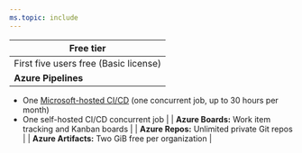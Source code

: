 ```yaml
---
ms.topic: include
---
```


|Free tier |
|---------|
|First five users free (Basic license)   |
|**Azure Pipelines**</br>
  * One [Microsoft-hosted CI/CD](../pipelines/licensing/concurrent-jobs.md#how-much-do-parallel-jobs-cost) (one concurrent job, up to 30 hours per month)
  * One self-hosted CI/CD concurrent job |
| **Azure Boards:** Work item tracking and Kanban boards          |
| **Azure Repos:** Unlimited private Git repos            |
| **Azure Artifacts:** Two GiB free per organization            |
